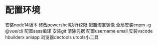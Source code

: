 # 配置环境

安装node14版本
修改powershell执行权限
配置淘宝镜像
全局安装cnpm -g @vue/cli
配置sass编译
安装git 清除凭据 配置username emali
安装vscode hbuilderx uniapp 浏览器dectools
utools小工具